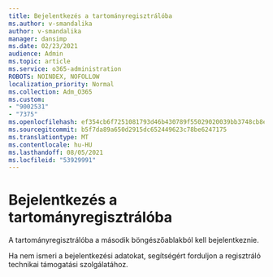 ```yaml
---
title: Bejelentkezés a tartományregisztrálóba
ms.author: v-smandalika
author: v-smandalika
manager: dansimp
ms.date: 02/23/2021
audience: Admin
ms.topic: article
ms.service: o365-administration
ROBOTS: NOINDEX, NOFOLLOW
localization_priority: Normal
ms.collection: Adm_O365
ms.custom:
- "9002531"
- "7375"
ms.openlocfilehash: ef354cb6f7251081793d46b430789f55029020039bb3748cb8ece3b951e787a2
ms.sourcegitcommit: b5f7da89a650d2915dc652449623c78be6247175
ms.translationtype: MT
ms.contentlocale: hu-HU
ms.lasthandoff: 08/05/2021
ms.locfileid: "53929991"
---
```

# <a name="sign-in-to-your-domain-registrar"></a>Bejelentkezés a tartományregisztrálóba

A tartományregisztrálóba a második böngészőablakból kell bejelentkeznie.

Ha nem ismeri a bejelentkezési adatokat, segítségért forduljon a regisztráló technikai támogatási szolgálatához.